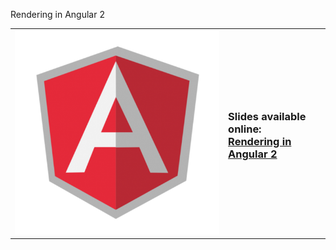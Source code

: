 Rendering in Angular 2

<table>
  <tr>
    <td>
      <a href="http://zizzamia.github.io/rendering-in-angular-2">
        <img src="https://raw.githubusercontent.com/zizzamia/taste-of-angularjs/master/assets/angularjs-logo.png" alt="AngularJS Logo" />
      </a>
    </td>
    <td>
      <h3>Slides available online: <br />
      <a href="http://zizzamia.github.io/rendering-in-angular-2">
      	Rendering in Angular 2
      </a>
      </h3>
    </td>
  </tr>
</table>
